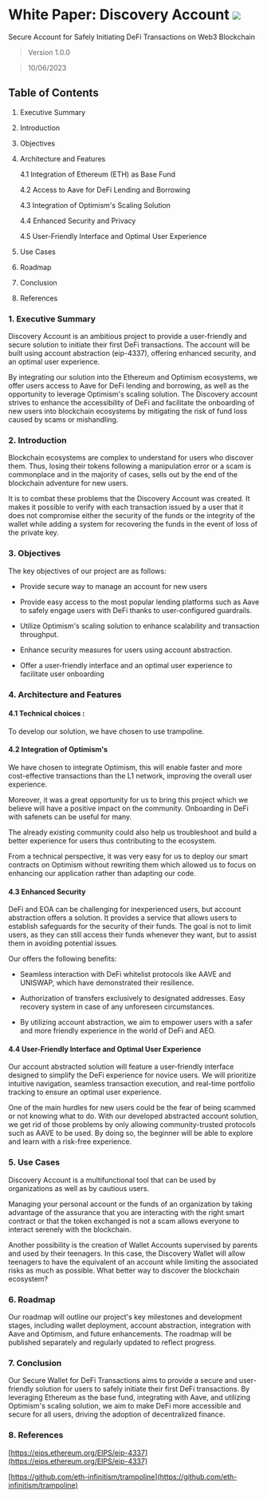 # White Paper: Discovery Account ![](https://lh5.googleusercontent.com/BtV7zSBojsTTYkKLsrnGFB_9wkYfNDr_YP7GfYVHooFwxUQ-562YZxtgutRr2cvO3DNQViqdcpJbwRaAf2xsB8ORJTCL63pQTN2T2_Yfyj93lFNYWCHezK7AEBDtFeIDK_PHQU7jGtR7ypXA4kQPftw)

  
 
Secure Account for Safely Initiating DeFi Transactions on Web3 Blockchain

  
  
  
  

> Version 1.0.0

 > 10/06/2023

  
  
  
  
  
  
  
  
  
  
  
  
  

## Table of Contents

  
  
  

1. Executive Summary

2. Introduction

3. Objectives

4. Architecture and Features

	4.1 Integration of Ethereum (ETH) as Base Fund

	4.2 Access to Aave for DeFi Lending and Borrowing

	4.3 Integration of Optimism's Scaling Solution

	4.4 Enhanced Security and Privacy

	4.5 User-Friendly Interface and Optimal User Experience

5. Use Cases

6. Roadmap

7. Conclusion

8. References

  
  
  
  
  
  
  
  
  
  
  
  
  
  
  
  
  
  
  
  
  
  
  
  
  
  
  

### 1. Executive Summary

  

Discovery Account is an ambitious project to provide a user-friendly and secure solution to initiate their first DeFi transactions. The account will be built using account abstraction (eip-4337), offering enhanced security, and an optimal user experience.

  

By integrating our solution into the Ethereum and Optimism ecosystems, we offer users access to Aave for DeFi lending and borrowing, as well as the opportunity to leverage Optimism's scaling solution. The Discovery account strives to enhance the accessibility of DeFi and facilitate the onboarding of new users into blockchain ecosystems by mitigating the risk of fund loss caused by scams or mishandling.

  

### 2. Introduction

  

Blockchain ecosystems are complex to understand for users who discover them. Thus, losing their tokens following a manipulation error or a scam is commonplace and in the majority of cases, sells out by the end of the blockchain adventure for new users.

  

It is to combat these problems that the Discovery Account was created. It makes it possible to verify with each transaction issued by a user that it does not compromise either the security of the funds or the integrity of the wallet while adding a system for recovering the funds in the event of loss of the private key.

  
  

### 3. Objectives

  

The key objectives of our project are as follows:

  

- Provide secure way to manage an account for new users

  

- Provide easy access to the most popular lending platforms such as Aave to safely engage users with DeFi thanks to user-configured guardrails.

  

- Utilize Optimism's scaling solution to enhance scalability and transaction throughput.

  

- Enhance security measures for users using account abstraction.

  

- Offer a user-friendly interface and an optimal user experience to facilitate user onboarding

  
  
  
  
  
  
  
  
  

### 4. Architecture and Features

  

#### 4.1 Technical choices :

  

To develop our solution, we have chosen to use trampoline.

#### 4.2 Integration of Optimism's

  

We have chosen to integrate Optimism, this will enable faster and more cost-effective transactions than the L1 network, improving the overall user experience.

  

Moreover, it was a great opportunity for us to bring this project which we believe will have a positive impact on the community. Onboarding in DeFi with safenets can be useful for many.

The already existing community could also help us troubleshoot and build a better experience for users thus contributing to the ecosystem.

  

From a technical perspective, it was very easy for us to deploy our smart contracts on Optimism without rewriting them which allowed us to focus on enhancing our application rather than adapting our code.

  

#### 4.3 Enhanced Security

  

DeFi and EOA can be challenging for inexperienced users, but account abstraction offers a solution. It provides a service that allows users to establish safeguards for the security of their funds. The goal is not to limit users, as they can still access their funds whenever they want, but to assist them in avoiding potential issues.

Our offers the following benefits:

-   Seamless interaction with DeFi whitelist protocols like AAVE and UNISWAP, which have demonstrated their resilience.
    
-   Authorization of transfers exclusively to designated addresses. Easy recovery system in case of any unforeseen circumstances.
    
-   By utilizing account abstraction, we aim to empower users with a safer and more friendly experience in the world of DeFi and AEO.
    

  

#### 4.4 User-Friendly Interface and Optimal User Experience

  
  

Our account abstracted solution will feature a user-friendly interface designed to simplify the DeFi experience for novice users. We will prioritize intuitive navigation, seamless transaction execution, and real-time portfolio tracking to ensure an optimal user experience.

  

One of the main hurdles for new users could be the fear of being scammed or not knowing what to do. With our developed abstracted account solution, we get rid of those problems by only allowing community-trusted protocols such as AAVE to be used. By doing so, the beginner will be able to explore and learn with a risk-free experience.

  
  
  
  

### 5. Use Cases

  

Discovery Account is a multifunctional tool that can be used by organizations as well as by cautious users.

Managing your personal account or the funds of an organization by taking advantage of the assurance that you are interacting with the right smart contract or that the token exchanged is not a scam allows everyone to interact serenely with the blockchain.

  

Another possibility is the creation of Wallet Accounts supervised by parents and used by their teenagers. In this case, the Discovery Wallet will allow teenagers to have the equivalent of an account while limiting the associated risks as much as possible. What better way to discover the blockchain ecosystem?

  
  

### 6. Roadmap

  

Our roadmap will outline our project's key milestones and development stages, including wallet deployment, account abstraction, integration with Aave and Optimism, and future enhancements. The roadmap will be published separately and regularly updated to reflect progress.

  

### 7. Conclusion

  

Our Secure Wallet for DeFi Transactions aims to provide a secure and user-friendly solution for users to safely initiate their first DeFi transactions. By leveraging Ethereum as the base fund, integrating with Aave, and utilizing Optimism's scaling solution, we aim to make DeFi more accessible and secure for all users, driving the adoption of decentralized finance.

  

### 8. References

  

[https://eips.ethereum.org/EIPS/eip-4337](https://eips.ethereum.org/EIPS/eip-4337)

[https://github.com/eth-infinitism/trampoline](https://github.com/eth-infinitism/trampoline)
